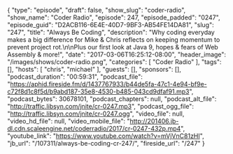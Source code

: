 {
  "type": "episode",
  "draft": false,
  "show_slug": "coder-radio",
  "show_name": "Coder Radio",
  "episode": 247,
  "episode_padded": "0247",
  "episode_guid": "D2ACB116-6E4E-40D7-9BF3-AB54FE14DA81",
  "slug": "247",
  "title": "Always Be Coding",
  "description": "Why coding everyday makes a big difference for Mike & Chris reflects on keeping momentum to prevent project rot.\n\nPlus our first look at Java 9, hopes & fears of Web Assembly & more!",
  "date": "2017-03-06T16:25:12-08:00",
  "header_image": "/images/shows/coder-radio.png",
  "categories": [
    "Coder Radio"
  ],
  "tags": [],
  "hosts": [
    "chris",
    "michael"
  ],
  "guests": [],
  "sponsors": [],
  "podcast_duration": "00:59:31",
  "podcast_file": "https://aphid.fireside.fm/d/1437767933/b44de5fa-47c1-4e94-bf9e-c72f8d1c8f5d/b9abd187-35e8-4530-b485-043cd9dfaf91.mp3",
  "podcast_bytes": 30678101,
  "podcast_chapters": null,
  "podcast_alt_file": "http://traffic.libsyn.com/jnite/cr-0247.mp3",
  "podcast_ogg_file": "http://traffic.libsyn.com/jnite/cr-0247.ogg",
  "video_file": null,
  "video_hd_file": null,
  "video_mobile_file": "http://201406.jb-dl.cdn.scaleengine.net/coderradio/2017/cr-0247-432p.mp4",
  "youtube_link": "https://www.youtube.com/watch?v=mVjVnC81zHI",
  "jb_url": "/107311/always-be-coding-cr-247/",
  "fireside_url": "/247"
}

